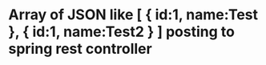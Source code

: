# Array of JSON like [ { id:1, name:Test }, { id:1, name:Test2 } ] posting to spring rest controller
